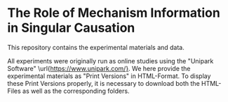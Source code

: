 # The Role of Mechanism Information in Singular Causation
 
This repository contains the experimental materials and data. 

All experiments were originally run as online studies using the "Unipark Software" \url{https://www.unipark.com/}. We here provide the experimental materials as "Print Versions" in HTML-Format. To display these Print Versions properly, it is necessary to download both the HTML-Files as well as the corresponding folders. 